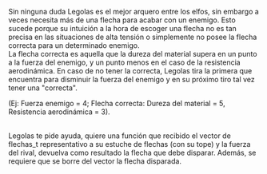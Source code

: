 <p>Sin ninguna duda Legolas es el mejor arquero entre los elfos, sin embargo a veces necesita más de una flecha para acabar con un enemigo. Esto sucede porque su intuición a la hora de escoger una flecha no es tan precisa en las situaciones de alta tensión o simplemente no posee la flecha correcta para un determinado enemigo.<br/>La flecha correcta es aquella que la dureza del material supera en un punto a la fuerza del enemigo, y un punto menos en el caso de la resistencia aerodinámica. En caso de no tener la correcta, Legolas tira la primera que encuentra para disminuir la fuerza del enemigo y en su próximo tiro tal vez tener una &#34;correcta&#34;.</p><p>(Ej: Fuerza enemigo = 4; Flecha correcta: Dureza del material = 5, Resistencia aerodinámica = 3).</p><p><br/>Legolas te pide ayuda, quiere una función que recibido el vector de flechas_t representativo a su estuche de flechas (con su tope) y la fuerza del rival, devuelva como resultado la flecha que debe disparar. Además, se requiere que se borre del vector la flecha disparada.<br/></p>